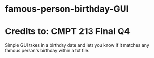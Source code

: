 # famous-person-birthday-GUI
# Credits to: CMPT 213 Final Q4
Simple GUI takes in a birthday date and lets you know if it matches any famous person's birthday within a txt file.
